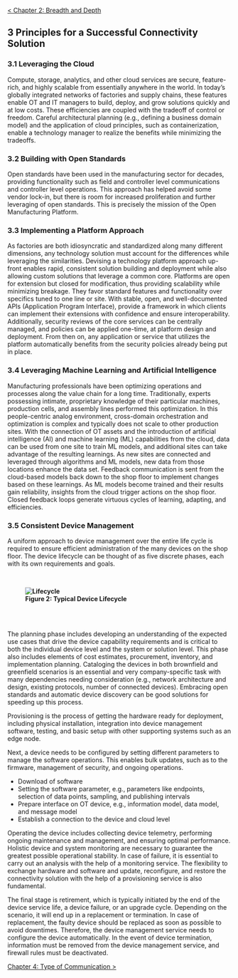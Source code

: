 [< Chapter 2: Breadth and Depth](02_Breadth_and_Depth.md)

## 3 Principles for a Successful Connectivity Solution
### 3.1 Leveraging the Cloud
Compute, storage, analytics, and other cloud services are secure, feature-rich, and highly scalable from essentially anywhere in the world. In today’s globally integrated networks of factories and supply chains, these features enable OT and IT managers to build, deploy, and grow solutions quickly and at low costs. These efficiencies are coupled with the tradeoff of control or freedom. Careful architectural planning (e.g., defining a business domain model) and the application of cloud principles, such as containerization, enable a technology manager to realize the benefits while minimizing the tradeoffs.

### 3.2	Building with Open Standards
Open standards have been used in the manufacturing sector for decades, providing functionality such as field and controller level communications and controller level operations. This approach has helped avoid some vendor lock-in, but there is room for increased proliferation and further leveraging of open standards. This is precisely the mission of the Open Manufacturing Platform.

### 3.3	Implementing a Platform Approach
As factories are both idiosyncratic and standardized along many different dimensions, any technology solution must account for the differences while leveraging the similarities. Devising a technology platform approach up-front enables rapid, consistent solution building and deployment while also allowing custom solutions that leverage a common core. Platforms are open for extension but closed for modification, thus providing scalability while minimizing breakage. They favor standard features and functionality over specifics tuned to one line or site. With stable, open, and well-documented APIs (Application Program Interface), provide a framework in which clients can implement their extensions with confidence and ensure interoperability. Additionally, security reviews of the core services can be centrally managed, and policies can be applied one-time, at platform design and deployment. From then on, any application or service that utilizes the platform automatically benefits from the security policies already being put in place.

### 3.4	Leveraging Machine Learning and Artificial Intelligence
Manufacturing professionals have been optimizing operations and processes along the value chain for a long time. Traditionally, experts possessing intimate, proprietary knowledge of their particular machines, production cells, and assembly lines performed this optimization. In this people-centric analog environment, cross-domain orchestration and optimization is complex and typically does not scale to other production sites. With the connection of OT assets and the introduction of artificial intelligence (AI) and machine learning (ML) capabilities from the cloud, data can be used from one site to train ML models, and additional sites can take advantage of the resulting learnings. As new sites are connected and leveraged through algorithms and ML models, new data from those locations enhance the data set. Feedback communication is sent from the cloud-based models back down to the shop floor to implement changes based on these learnings. As ML models become trained and their results gain reliability, insights from the cloud trigger actions on the shop floor. Closed feedback loops generate virtuous cycles of learning, adapting, and efficiencies.

### 3.5	Consistent Device Management
A uniform approach to device management over the entire life cycle is required to ensure efficient administration of the many devices on the shop floor. The device lifecycle can be thought of as five discrete phases, each with its own requirements and goals.

<br>
<b>

<figure>
	<img src="images/lifecycle.png" alt="Lifecycle">
	<figcaption>Figure 2: Typical Device Lifecycle</figcaption>
</figure>
</b>

<br>
<br>

The planning phase includes developing an understanding of the expected use cases that drive the device capability requirements and is critical to both the individual device level and the system or solution level. This phase also includes elements of cost estimates, procurement, inventory, and implementation planning. Cataloging the devices in both brownfield and greenfield scenarios is an essential and very company-specific task with many dependencies needing consideration (e.g., network architecture and design, existing protocols, number of connected devices). Embracing open standards and automatic device discovery can be good solutions for speeding up this process.

Provisioning is the process of getting the hardware ready for deployment, including physical installation, integration into device management software, testing, and basic setup with other supporting systems such as an edge node.

Next, a device needs to be configured by setting different parameters to manage the software operations. This enables bulk updates, such as to the firmware, management of security, and ongoing operations.

* Download of software 
* Setting the software parameter, e.g., parameters like endpoints, selection of data points, sampling, and publishing intervals 
* Prepare interface on OT device, e.g., information model, data model, and message model
* Establish a connection to the device and cloud level

Operating the device includes collecting device telemetry, performing ongoing maintenance and management, and ensuring optimal performance. Holistic device and system monitoring are necessary to guarantee the greatest possible operational stability. In case of failure, it is essential to carry out an analysis with the help of a monitoring service. The flexibility to exchange hardware and software and update, reconfigure, and restore the connectivity solution with the help of a provisioning service is also fundamental.

The final stage is retirement, which is typically initiated by the end of the device service life, a device failure, or an upgrade cycle. Depending on the scenario, it will end up in a replacement or termination. In case of replacement, the faulty device should be replaced as soon as possible to avoid downtimes. Therefore, the device management service needs to configure the device automatically. In the event of device termination, information must be removed from the device management service, and firewall rules must be deactivated.

[Chapter 4: Type of Communication >](04_Type_of_Communication.md)
